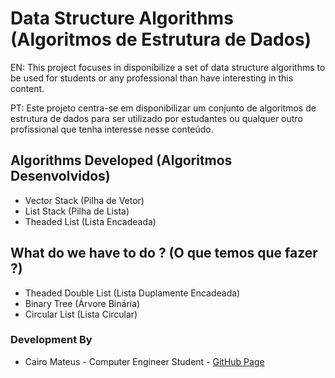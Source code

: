 # Data Structure Algorithms (Algoritmos de Estrutura de Dados)

EN: This project focuses in disponibilize a set of data structure algorithms to be used for students or any professional than have interesting in this content.

PT: Este projeto centra-se em disponibilizar um conjunto de algoritmos de estrutura de dados para ser utilizado por estudantes ou qualquer outro profissional que tenha interesse nesse conteúdo.

## Algorithms Developed (Algoritmos Desenvolvidos)

- Vector Stack (Pilha de Vetor)
- List Stack (Pilha de Lista)
- Theaded List (Lista Encadeada)

## What do we have to do ? (O que temos que fazer ?)

- Theaded Double List (Lista Duplamente Encadeada)
- Binary Tree (Árvore Binária)
- Circular List (Lista Circular)

### Development By

- Cairo Mateus - Computer Engineer Student - [GitHub Page](https://github.com/cairomnr)
